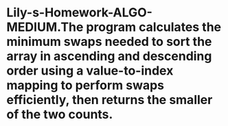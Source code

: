 # Lily-s-Homework-ALGO-MEDIUM.The program calculates the minimum swaps needed to sort the array in ascending and descending order using a value-to-index mapping to perform swaps efficiently, then returns the smaller of the two counts.
